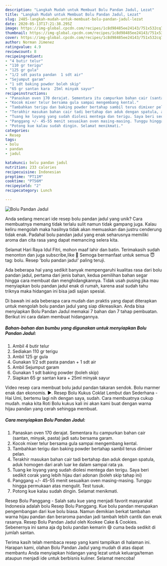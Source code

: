 ```yaml
---
description: "Langkah Mudah untuk Membuat Bolu Pandan Jadul, Lezat"
title: "Langkah Mudah untuk Membuat Bolu Pandan Jadul, Lezat"
slug: 2485-langkah-mudah-untuk-membuat-bolu-pandan-jadul-lezat
date: 2020-05-13T17:21:38.295Z
image: https://img-global.cpcdn.com/recipes/1c8d98485ee24143/751x532cq70/bolu-pandan-jadul-foto-resep-utama.jpg
thumbnail: https://img-global.cpcdn.com/recipes/1c8d98485ee24143/751x532cq70/bolu-pandan-jadul-foto-resep-utama.jpg
cover: https://img-global.cpcdn.com/recipes/1c8d98485ee24143/751x532cq70/bolu-pandan-jadul-foto-resep-utama.jpg
author: Norman Jimenez
ratingvalue: 4.9
reviewcount: 8
recipeingredient:
- "4 butir telur"
- "110 gr terigu"
- "125 gr gula"
- "1/2 sdt pasta pandan  1 sdt air"
- "Sejumput garam"
- "1 sdt baking powder boleh skip"
- "65 gr santan kara  25ml minyak sayur"
recipeinstructions:
- "Panaskan oven 170 derajat. Sementara itu campurkan bahan cair (santan, minyak, pasta) jadi satu bersama garam."
- "Kocok mixer telur bersama gula sampai mengembang kental."
- "Tambahkan terigu dan baking powder bertahap sambil terus dimixer pelan."
- "Terakhir masukan bahan cair tadi bertahap dan aduk dengan spatula, aduk homogen dari arah luar ke dalam sampai rata ya."
- "Tuang ke loyang yang sudah diolesi mentega dan terigu. Saya beri sedikit corak yang lebih hijau dari adonan (boleh skip tahap ini)"
- "Panggang +/- 45-55 menit sesuaikan oven masing-masing. Tunggu hingga permukaan atas mengulit. Test tusuk."
- "Potong kue kalau sudah dingin. Selamat menikmati."
categories:
- Resep
tags:
- bolu
- pandan
- jadul

katakunci: bolu pandan jadul 
nutrition: 233 calories
recipecuisine: Indonesian
preptime: "PT11M"
cooktime: "PT56M"
recipeyield: "2"
recipecategory: Lunch

---
```



![Bolu Pandan Jadul](https://img-global.cpcdn.com/recipes/1c8d98485ee24143/751x532cq70/bolu-pandan-jadul-foto-resep-utama.jpg)

Anda sedang mencari ide resep bolu pandan jadul yang unik? Cara membuatnya memang tidak terlalu sulit namun tidak gampang juga. Kalau keliru mengolah maka hasilnya tidak akan memuaskan dan justru cenderung tidak enak. Padahal bolu pandan jadul yang enak seharusnya memiliki aroma dan cita rasa yang dapat memancing selera kita.

Selamat Hari Raya Idul Fitri, mohon maaf lahir dan batin. Terimakasih sudah menonton dan juga subscribe,like 🙏 Semoga bermanfaat untuk semua 😇 tag: bolu. Resep &#39;bolu pandan jadul&#39; paling teruji.

Ada beberapa hal yang sedikit banyak mempengaruhi kualitas rasa dari bolu pandan jadul, pertama dari jenis bahan, kedua pemilihan bahan segar hingga cara membuat dan menghidangkannya. Tidak usah pusing jika mau menyiapkan bolu pandan jadul enak di rumah, karena asal sudah tahu triknya maka hidangan ini bisa jadi sajian spesial.


Di bawah ini ada beberapa cara mudah dan praktis yang dapat diterapkan untuk mengolah bolu pandan jadul yang siap dikreasikan. Anda bisa menyiapkan Bolu Pandan Jadul memakai 7 bahan dan 7 tahap pembuatan. Berikut ini cara dalam membuat hidangannya.

<!--inarticleads1-->

##### Bahan-bahan dan bumbu yang digunakan untuk menyiapkan Bolu Pandan Jadul:

1. Ambil 4 butir telur
1. Sediakan 110 gr terigu
1. Ambil 125 gr gula
1. Gunakan 1/2 sdt pasta pandan + 1 sdt air
1. Ambil Sejumput garam
1. Gunakan 1 sdt baking powder (boleh skip)
1. Siapkan 65 gr santan kara + 25ml minyak sayur


Video resep cara membuat bolu jadul pandan takaran sendok. Bolu marmer enak dan ekonomis. ►. Resep Bolu Kukus Coklat Lembut dan Sederhana - Hai Umi, bertemu lagi nih dengan saya, sudah. Cara membuatnya cukup mudah. maka kita Roti Bolu kukus kali ini akan kami buat dengan warna hijau pandan yang cerah sehingga membuat. 

<!--inarticleads2-->

##### Cara menyiapkan Bolu Pandan Jadul:

1. Panaskan oven 170 derajat. Sementara itu campurkan bahan cair (santan, minyak, pasta) jadi satu bersama garam.
1. Kocok mixer telur bersama gula sampai mengembang kental.
1. Tambahkan terigu dan baking powder bertahap sambil terus dimixer pelan.
1. Terakhir masukan bahan cair tadi bertahap dan aduk dengan spatula, aduk homogen dari arah luar ke dalam sampai rata ya.
1. Tuang ke loyang yang sudah diolesi mentega dan terigu. Saya beri sedikit corak yang lebih hijau dari adonan (boleh skip tahap ini)
1. Panggang +/- 45-55 menit sesuaikan oven masing-masing. Tunggu hingga permukaan atas mengulit. Test tusuk.
1. Potong kue kalau sudah dingin. Selamat menikmati.


Resep Bolu Panggang - Salah satu kue yang menjadi favorit masyarakat Indonesia adalah bolu Resep Bolu Panggang. Kue bolu pandan merupakan pengembangan dari kue bolu biasa. Namun demikian berkat tambahan warna hijau pandan dan beraroma pandan jadi tambah lebih cantik dan enak rasanya. Resep Bolu Pandan Jadul oleh Kookee Cake &amp; Cookies. Sebenernya ini sama aja dg bolu pandan kemarin 😄 cuma beda sedikit di jumlah santan. 

Terima kasih telah membaca resep yang kami tampilkan di halaman ini. Harapan kami, olahan Bolu Pandan Jadul yang mudah di atas dapat membantu Anda menyiapkan hidangan yang lezat untuk keluarga/teman ataupun menjadi ide untuk berbisnis kuliner. Selamat mencoba!
